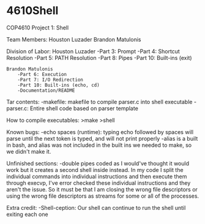 # 4610Shell

COP4610
Project 1: Shell

Team Members:
	Houston Luzader
	Brandon Matulonis

Division of Labor:
	Houston Luzader
		-Part 3: Prompt
		-Part 4: Shortcut Resolution
		-Part 5: PATH Resolution
		-Part 8: Pipes
		-Part 10: Built-ins (exit)

	Brandon Matulonis
		-Part 6: Execution
		-Part 7: I/O Redirection
		-Part 10: Built-ins (echo, cd)
		-Documentation/README

Tar contents:
	-makefile: makefile to compile parser.c into shell executable
	-parser.c: Entire shell code based on parser template

How to compile executables:
	>make
	>shell

Known bugs:
	-echo spaces (runtime): typing echo followed by spaces will parse until the next token is typed, and will not print properly
	-alias is a built in bash, and alias was not included in the built ins we needed to make, so we didn't make it.

Unfinished sections:
	-double pipes coded as I would've thought it would work but it creates a second shell inside instead.
          In my code I split the individual commands into individual instructions and then execute them
          through execvp, I've error checked these individual instructions and they aren't the issue. So it must
          be that I am closing the wrong file descriptors or using the wrong file descriptors as streams for some
	  or all of the processes.

Extra credit:
	-Shell-ception: Our shell can continue to run the shell until exiting each one
